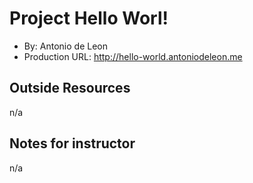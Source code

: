 # Project Hello Worl!
+ By: Antonio de Leon
+ Production URL: <http://hello-world.antoniodeleon.me>

## Outside Resources
n/a

## Notes for instructor
n/a